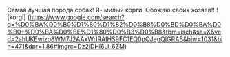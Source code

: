 Самая лучшая порода собак!
Я- милый корги. Обожаю своих хозяев!!
![korgi]
(https://www.google.com/search?q=%D0%BA%D0%B0%D1%80%D1%82%D0%B8%D0%BD%D0%BA%D0%B0+%D0%BA%D0%BE%D1%80%D0%B3%D0%B8&tbm=isch&sa=X&ved=2ahUKEwizo8WM7J2AAxWrIRAIHS9FC1EQ0pQJegQIGRAB&biw=1031&bih=471&dpr=1.86#imgrc=Dz2jDHl6Li_6ZM)